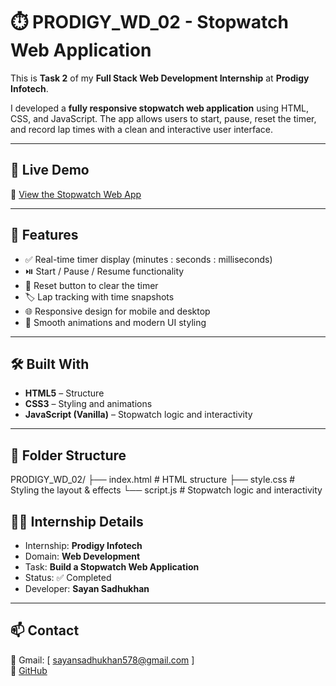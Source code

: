 # ⏱️ PRODIGY_WD_02 - Stopwatch Web Application

This is **Task 2** of my **Full Stack Web Development Internship** at **Prodigy Infotech**.

I developed a **fully responsive stopwatch web application** using HTML, CSS, and JavaScript. The app allows users to start, pause, reset the timer, and record lap times with a clean and interactive user interface.

---

## 🚀 Live Demo

🔗 [View the Stopwatch Web App](https://code-with-sayan.github.io/PRODIGY_WD_02/)

---

## 🧠 Features

- ✅ Real-time timer display (minutes : seconds : milliseconds)  
- ⏯️ Start / Pause / Resume functionality  
- 🔁 Reset button to clear the timer  
- 🏷️ Lap tracking with time snapshots  
- 🌐 Responsive design for mobile and desktop  
- 🎨 Smooth animations and modern UI styling  

---

## 🛠️ Built With

- **HTML5** – Structure  
- **CSS3** – Styling and animations  
- **JavaScript (Vanilla)** – Stopwatch logic and interactivity  

---

## 📂 Folder Structure

PRODIGY_WD_02/
├── index.html # HTML structure
├── style.css # Styling the layout & effects
└── script.js # Stopwatch logic and interactivity



## 👩‍💻 Internship Details

- Internship: **Prodigy Infotech**
- Domain: **Web Development**
- Task: **Build a Stopwatch Web Application**
- Status: ✅ Completed
- Developer: **Sayan Sadhukhan**

---

## 📫 Contact

📧 Gmail: [ sayansadhukhan578@gmail.com ]  
🔗 [GitHub](https://github.com/Code-With-Sayan)
